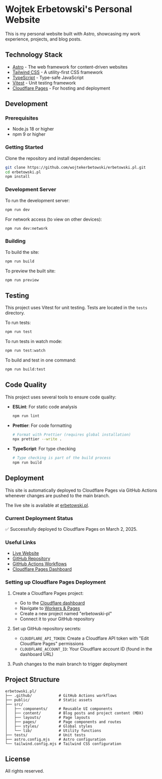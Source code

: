 # Wojtek Erbetowski's Personal Website

This is my personal website built with Astro, showcasing my work experience, projects, and blog posts.

## Technology Stack

- [Astro](https://astro.build/) - The web framework for content-driven websites
- [Tailwind CSS](https://tailwindcss.com/) - A utility-first CSS framework
- [TypeScript](https://www.typescriptlang.org/) - Type-safe JavaScript
- [Vitest](https://vitest.dev/) - Unit testing framework
- [Cloudflare Pages](https://pages.cloudflare.com/) - For hosting and deployment

## Development

### Prerequisites

- Node.js 18 or higher
- npm 9 or higher

### Getting Started

Clone the repository and install dependencies:

```bash
git clone https://github.com/wojtekerbetowski/erbetowski.pl.git
cd erbetowski.pl
npm install
```

### Development Server

To run the development server:

```bash
npm run dev
```

For network access (to view on other devices):

```bash
npm run dev:network
```

### Building

To build the site:

```bash
npm run build
```

To preview the built site:

```bash
npm run preview
```

## Testing

This project uses Vitest for unit testing. Tests are located in the `tests` directory.

To run tests:

```bash
npm run test
```

To run tests in watch mode:

```bash
npm run test:watch
```

To build and test in one command:

```bash
npm run build:test
```

## Code Quality

This project uses several tools to ensure code quality:

- **ESLint**: For static code analysis
  ```bash
  npm run lint
  ```

- **Prettier**: For code formatting
  ```bash
  # Format with Prettier (requires global installation)
  npx prettier --write .
  ```

- **TypeScript**: For type checking
  ```bash
  # Type checking is part of the build process
  npm run build
  ```

## Deployment

This site is automatically deployed to Cloudflare Pages via GitHub Actions whenever changes are pushed to the main branch.

The live site is available at [erbetowski.pl](https://erbetowski.pl).

### Current Deployment Status

✅ Successfully deployed to Cloudflare Pages on March 2, 2025.

### Useful Links

- [Live Website](https://erbetowski.pl)
- [GitHub Repository](https://github.com/wojtekerbetowski/erbetowski.pl)
- [GitHub Actions Workflows](https://github.com/wojtekerbetowski/erbetowski.pl/actions)
- [Cloudflare Pages Dashboard](https://dash.cloudflare.com/6ed2b21bc52cc88088ef444a227eb1d9/pages/view/erbetowski-pl)

### Setting up Cloudflare Pages Deployment

1. Create a Cloudflare Pages project:
   - Go to the [Cloudflare dashboard](https://dash.cloudflare.com/)
   - Navigate to [Workers & Pages](https://dash.cloudflare.com/6ed2b21bc52cc88088ef444a227eb1d9/workers-and-pages)
   - Create a new project named "erbetowski-pl"
   - Connect it to your GitHub repository

2. Set up GitHub repository secrets:
   - `CLOUDFLARE_API_TOKEN`: Create a Cloudflare API token with "Edit Cloudflare Pages" permissions
   - `CLOUDFLARE_ACCOUNT_ID`: Your Cloudflare account ID (found in the dashboard URL)

3. Push changes to the main branch to trigger deployment

## Project Structure

```
erbetowski.pl/
├── .github/            # GitHub Actions workflows
├── public/             # Static assets
├── src/
│   ├── components/     # Reusable UI components
│   ├── content/        # Blog posts and project content (MDX)
│   ├── layouts/        # Page layouts
│   ├── pages/          # Page components and routes
│   ├── styles/         # Global styles
│   └── lib/            # Utility functions
├── tests/              # Unit tests
├── astro.config.mjs    # Astro configuration
└── tailwind.config.mjs # Tailwind CSS configuration
```

## License

All rights reserved.